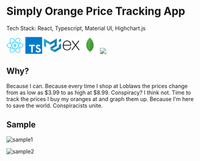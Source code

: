 # Simply Orange Price Tracking App
Tech Stack: React, Typescript, Material UI, Highchart.js 
<div>
  <img width="45px" src="https://raw.githubusercontent.com/devicons/devicon/master/icons/react/react-original.svg">
  <img width="45px" src="https://raw.githubusercontent.com/devicons/devicon/master/icons/typescript/typescript-original.svg">
  <img width="45px" src="https://github.com/devicons/devicon/blob/master/icons/materialui/materialui-original.svg">
  <img width="45px" src="https://raw.githubusercontent.com/devicons/devicon/master/icons/express/express-original.svg">
  <img width="45px" src="https://raw.githubusercontent.com/devicons/devicon/master/icons/mongodb/mongodb-original.svg">
  <img width="45px" src="https://wp-assets.highcharts.com/svg/logo2021.svg">
<div>

## Why? 
Because I can. Because every time I shop at Loblaws the prices change from as low as $3.99 to as high at $8.99. Conspiracy? I think not. Time to track the prices I buy my oranges at and graph them up. Because I'm here to save the world. Conspiracists unite. 

## Sample
![sample1](https://user-images.githubusercontent.com/104483060/196314136-261d7f41-82cc-41c4-b334-240cd451f069.gif)

![sample2](https://user-images.githubusercontent.com/104483060/196314144-35d7f3d4-6560-4285-8798-34485af2360d.gif)
